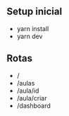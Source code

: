 ## Setup inicial

- yarn install
- yarn dev

## Rotas

- /
- /aulas
- /aula/id
- /aula/criar
- /dashboard
